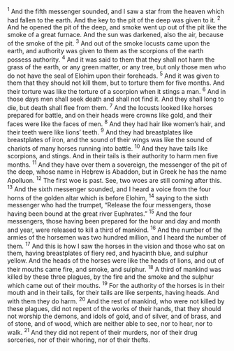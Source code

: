 <sup>1</sup> And the fifth messenger sounded, and I saw a star from the heaven which had fallen to the earth. And the key to the pit of the deep was given to it.
<sup>2</sup> And he opened the pit of the deep, and smoke went up out of the pit like the smoke of a great furnace. And the sun was darkened, also the air, because of the smoke of the pit.
<sup>3</sup> And out of the smoke locusts came upon the earth, and authority was given to them as the scorpions of the earth possess authority.
<sup>4</sup> And it was said to them that they shall not harm the grass of the earth, or any green matter, or any tree, but only those men who do not have the seal of Elohim upon their foreheads.
<sup>5</sup> And it was given to them that they should not kill them, but to torture them for five months. And their torture was like the torture of a scorpion when it stings a man.
<sup>6</sup> And in those days men shall seek death and shall not find it. And they shall long to die, but death shall flee from them.
<sup>7</sup> And the locusts looked like horses prepared for battle, and on their heads were crowns like gold, and their faces were like the faces of men.
<sup>8</sup> And they had hair like women’s hair, and their teeth were like lions’ teeth.
<sup>9</sup> And they had breastplates like breastplates of iron, and the sound of their wings was like the sound of chariots of many horses running into battle.
<sup>10</sup> And they have tails like scorpions, and stings. And in their tails is their authority to harm men five months.
<sup>11</sup> And they have over them a sovereign, the messenger of the pit of the deep, whose name in Heḇrew is Abaddon, but in Greek he has the name Apolluon.
<sup>12</sup> The first woe is past. See, two woes are still coming after this.
<sup>13</sup> And the sixth messenger sounded, and I heard a voice from the four horns of the golden altar which is before Elohim,
<sup>14</sup> saying to the sixth messenger who had the trumpet, “Release the four messengers, those having been bound at the great river Euphrates.”
<sup>15</sup> And the four messengers, those having been prepared for the hour and day and month and year, were released to kill a third of mankind.
<sup>16</sup> And the number of the armies of the horsemen was two hundred million, and I heard the number of them.
<sup>17</sup> And this is how I saw the horses in the vision and those who sat on them, having breastplates of fiery red, and hyacinth blue, and sulphur yellow. And the heads of the horses were like the heads of lions, and out of their mouths came fire, and smoke, and sulphur.
<sup>18</sup> A third of mankind was killed by these three plagues, by the fire and the smoke and the sulphur which came out of their mouths.
<sup>19</sup> For the authority of the horses is in their mouth and in their tails, for their tails are like serpents, having heads. And with them they do harm.
<sup>20</sup> And the rest of mankind, who were not killed by these plagues, did not repent of the works of their hands, that they should not worship the demons, and idols of gold, and of silver, and of brass, and of stone, and of wood, which are neither able to see, nor to hear, nor to walk.
<sup>21</sup> And they did not repent of their murders, nor of their drug sorceries, nor of their whoring, nor of their thefts.
